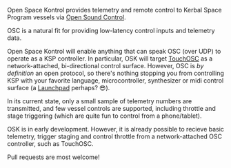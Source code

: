 Open Space Kontrol provides telemetry and remote control to Kerbal Space Program vessels via [Open Sound Control](http://opensoundcontrol.org/introduction-osc).

OSC is a natural fit for providing low-latency control inputs and telemetry data.

Open Space Kontrol will enable anything that can speak OSC (over UDP) to operate as a KSP controller. In particular, OSK will target [TouchOSC](http://hexler.net/software/touchosc) as a network-attached, bi-directional control surface. However, OSC is _by definition_ an open protocol, so there's nothing stopping you from controlling KSP with your favorite language, microcontroller, synthesizer or midi control surface (a [Launchpad](http://global.novationmusic.com/launch) perhaps? :sunglasses:).

In its current state, only a small sample of telemetry numbers are transmitted, and few vessel controls are supported, including throttle and stage triggering (which are quite fun to control from a phone/tablet).

OSK is in early development. However, it is already possible to recieve basic telemetry, trigger staging and control throttle from a network-attached OSC controller, such as TouchOSC.

Pull requests are most welcome!
